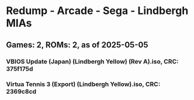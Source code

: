 # Redump - Arcade - Sega - Lindbergh MIAs
## Games: 2, ROMs: 2, as of 2025-05-05

### VBIOS Update (Japan) (Lindbergh Yellow) (Rev A).iso, CRC: 375f175d
### Virtua Tennis 3 (Export) (Lindbergh Yellow).iso, CRC: 2369c8cd
